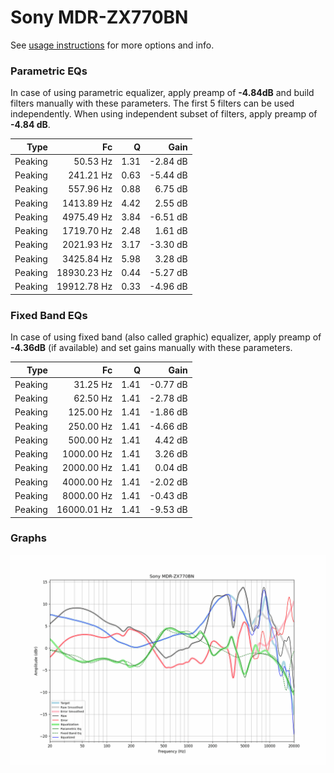 # Sony MDR-ZX770BN
See [usage instructions](https://github.com/jaakkopasanen/AutoEq#usage) for more options and info.

### Parametric EQs
In case of using parametric equalizer, apply preamp of **-4.84dB** and build filters manually
with these parameters. The first 5 filters can be used independently.
When using independent subset of filters, apply preamp of **-4.84 dB**.

| Type    | Fc          |    Q | Gain     |
|--------:|------------:|-----:|---------:|
| Peaking | 50.53 Hz    | 1.31 | -2.84 dB |
| Peaking | 241.21 Hz   | 0.63 | -5.44 dB |
| Peaking | 557.96 Hz   | 0.88 | 6.75 dB  |
| Peaking | 1413.89 Hz  | 4.42 | 2.55 dB  |
| Peaking | 4975.49 Hz  | 3.84 | -6.51 dB |
| Peaking | 1719.70 Hz  | 2.48 | 1.61 dB  |
| Peaking | 2021.93 Hz  | 3.17 | -3.30 dB |
| Peaking | 3425.84 Hz  | 5.98 | 3.28 dB  |
| Peaking | 18930.23 Hz | 0.44 | -5.27 dB |
| Peaking | 19912.78 Hz | 0.33 | -4.96 dB |

### Fixed Band EQs
In case of using fixed band (also called graphic) equalizer, apply preamp of **-4.36dB**
(if available) and set gains manually with these parameters.

| Type    | Fc          |    Q | Gain     |
|--------:|------------:|-----:|---------:|
| Peaking | 31.25 Hz    | 1.41 | -0.77 dB |
| Peaking | 62.50 Hz    | 1.41 | -2.78 dB |
| Peaking | 125.00 Hz   | 1.41 | -1.86 dB |
| Peaking | 250.00 Hz   | 1.41 | -4.66 dB |
| Peaking | 500.00 Hz   | 1.41 | 4.42 dB  |
| Peaking | 1000.00 Hz  | 1.41 | 3.26 dB  |
| Peaking | 2000.00 Hz  | 1.41 | 0.04 dB  |
| Peaking | 4000.00 Hz  | 1.41 | -2.02 dB |
| Peaking | 8000.00 Hz  | 1.41 | -0.43 dB |
| Peaking | 16000.01 Hz | 1.41 | -9.53 dB |

### Graphs
![](./Sony%20MDR-ZX770BN.png)